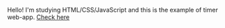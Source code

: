 Hello! I'm studying HTML/CSS/JavaScript and this is the example of timer web-app.
[Check here](https://galachernikova.github.io/timer/)
